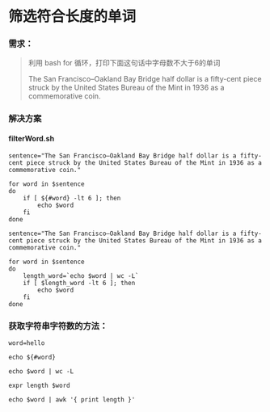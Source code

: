 # 筛选符合长度的单词

### 需求：

> 利用 bash for 循环，打印下面这句话中字母数不大于6的单词
>
> The San Francisco–Oakland Bay Bridge half dollar is a fifty-cent piece struck by the United States Bureau of the Mint in 1936 as a commemorative coin.



### 解决方案

#### filterWord.sh

```
sentence="The San Francisco–Oakland Bay Bridge half dollar is a fifty-cent piece struck by the United States Bureau of the Mint in 1936 as a commemorative coin."

for word in $sentence
do
    if [ ${#word} -lt 6 ]; then
        echo $word
    fi
done
```

```
sentence="The San Francisco–Oakland Bay Bridge half dollar is a fifty-cent piece struck by the United States Bureau of the Mint in 1936 as a commemorative coin."

for word in $sentence
do
    length_word=`echo $word | wc -L`
    if [ $length_word -lt 6 ]; then
        echo $word
    fi
done
```



### 获取字符串字符数的方法：

```
word=hello

echo ${#word}
```

```
echo $word | wc -L
```

```
expr length $word
```

```
echo $word | awk '{ print length }'
```

